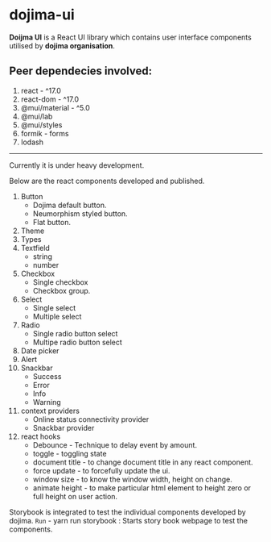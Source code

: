 # dojima-ui

**Doijma UI** is a React UI library which contains user interface components utilised by **dojima organisation**.

## Peer dependecies involved:

1.  react - ^17.0
2.  react-dom - ^17.0
3.  @mui/material - ^5.0
4.  @mui/lab
5.  @mui/styles
6.  formik - forms
7.  lodash

***

Currently it is under heavy development.

Below are the react components developed and published.

1. Button
   * Dojima default button.
   * Neumorphism styled button.
   * Flat button.
2. Theme
3. Types
4. Textfield
   - string
   - number
5. Checkbox
   - Single checkbox
   - Checkbox group.
6. Select
   - Single select
   - Multiple select
7. Radio
   - Single radio button select
   - Multipe radio button select
8. Date picker
9. Alert
10. Snackbar
    - Success
    - Error
    - Info
    - Warning
11. context providers
    - Online status connectivity provider
    - Snackbar provider
12. react hooks
    - Debounce - Technique to delay event by amount.
    - toggle - toggling state
    - document title - to change document title in any react component.
    - force update - to forcefully update the ui.
    - window size - to know the window width, height on change.
    - animate height - to make particular html element to height zero or full height on user action.

Storybook is integrated to test the individual components developed by dojima.
`Run` -
yarn run storybook : Starts story book webpage to test the components.
